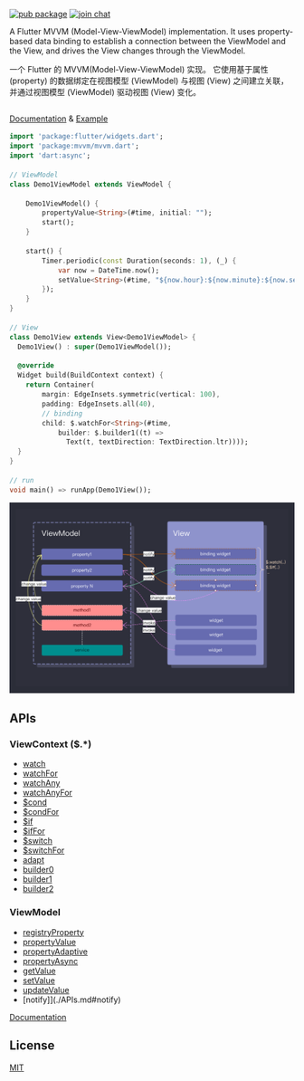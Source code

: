 
[![pub package](https://img.shields.io/pub/v/mvvm.svg)](https://pub.dev/packages/mvvm)
[![join chat](https://badges.gitter.im/flutter-mvvm/community.svg)](https://gitter.im/flutter-mvvm/community)



A Flutter MVVM (Model-View-ViewModel) implementation. It uses property-based data binding to establish a connection between the ViewModel and the View, and drives the View changes through the ViewModel.
  
  

一个 Flutter 的 MVVM(Model-View-ViewModel) 实现。 它使用基于属性 (property) 的数据绑定在视图模型 (ViewModel) 与视图 (View) 之间建立关联，并通过视图模型 (ViewModel) 驱动视图 (View) 变化。 
  
##   

[Documentation](https://pub.dev/documentation/mvvm/latest/mvvm/mvvm-library.html)  & [Example](./example/lib/main.dart) 


 
```dart
import 'package:flutter/widgets.dart';
import 'package:mvvm/mvvm.dart';
import 'dart:async';

// ViewModel
class Demo1ViewModel extends ViewModel {

    Demo1ViewModel() {
        propertyValue<String>(#time, initial: "");
        start();
    }

    start() {
        Timer.periodic(const Duration(seconds: 1), (_) {
            var now = DateTime.now();
            setValue<String>(#time, "${now.hour}:${now.minute}:${now.second}");
        });
    }
}

// View
class Demo1View extends View<Demo1ViewModel> {
  Demo1View() : super(Demo1ViewModel());

  @override
  Widget build(BuildContext context) {
    return Container(
        margin: EdgeInsets.symmetric(vertical: 100),
        padding: EdgeInsets.all(40),
        // binding
        child: $.watchFor<String>(#time, 
            builder: $.builder1((t) => 
              Text(t, textDirection: TextDirection.ltr))));
  }
}

// run
void main() => runApp(Demo1View());

```


![mvvm](./img.png)


## APIs

### ViewContext ($.*)


* [watch](./APIs.md#watch)
* [watchFor](./APIs.md#watchfor)
* [watchAny](./APIs.md#watchany)
* [watchAnyFor](./APIs.md#watchanyfor)
* [$cond](./APIs.md#cond)
* [$condFor](./APIs.md#condfor)
* [$if](./APIs.md#if)
* [$ifFor](./APIs.md#iffor)
* [$switch](./APIs.md#switch)
* [$switchFor](./APIs.md#switchfor)
* [adapt](./APIs.md#adapt)
* [builder0](./APIs.md#builder0)
* [builder1](./APIs.md#builder1)
* [builder2](./APIs.md#builder2)

### ViewModel


* [registryProperty](./APIs.md#registryproperty)
* [propertyValue](./APIs.md#propertyvalue)
* [propertyAdaptive](./APIs.md#propertyadaptive)
* [propertyAsync](./APIs.md#propertyasync)
* [getValue](./APIs.md#getvalue)
* [setValue](./APIs.md#setvalue)
* [updateValue](./APIs.md#updatevalue)
* [notify]](./APIs.md#notify)


[Documentation](https://pub.dev/documentation/mvvm/latest/mvvm/mvvm-library.html)



## License

[MIT](LICENSE)